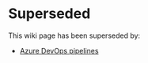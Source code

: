 # Superseded

This wiki page has been superseded by:

- [Azure DevOps pipelines](Azure-DevOps-pipelines)
